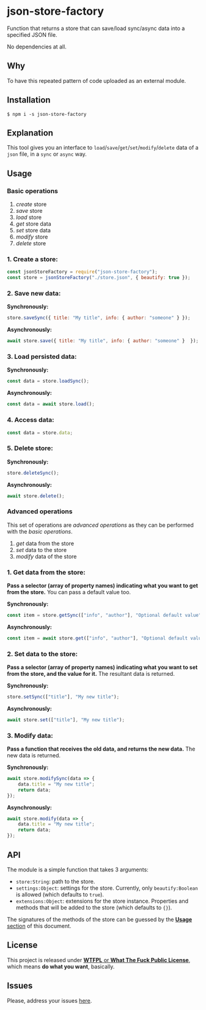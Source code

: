 # json-store-factory

Function that returns a store that can save/load sync/async data into a specified JSON file.

No dependencies at all.

## Why

To have this repeated pattern of code uploaded as an external module.

## Installation

`$ npm i -s json-store-factory`

## Explanation

This tool gives you an interface to `load`/`save`/`get`/`set`/`modify`/`delete` data of a `json` file, in a `sync` or `async` way.

## Usage

### Basic operations

1. *create* store
2. *save* store
3. *load* store
4. *get* store data
5. *set* store data
6. *modify* store
7. *delete* store

### 1. Create a store:

```js
const jsonStoreFactory = require("json-store-factory");
const store = jsonStoreFactory("./store.json", { beautify: true });
```

### 2. Save new data:

**Synchronously:**

```js
store.saveSync({ title: "My title", info: { author: "someone" } });
```

**Asynchronously:**

```js
await store.save({ title: "My title", info: { author: "someone" }  });
```

### 3. Load persisted data:

**Synchronously:**

```js
const data = store.loadSync();
```

**Asynchronously:**

```js
const data = await store.load();
```

### 4. Access data:

```js
const data = store.data;
```

### 5. Delete store:

**Synchronously:**

```js
store.deleteSync();
```

**Asynchronously:**

```js
await store.delete();
```

### Advanced operations

This set of operations are *advanced operations* as they can be performed with the *basic operations*.

1. *get* data from the store
2. *set* data to the store
3. *modify* data of the store

### 1. Get data from the store:

**Pass a selector (array of property names) indicating what you want to get from the store.** You can pass a default value too.

**Synchronously:**

```js
const item = store.getSync(["info", "author"], "Optional default value"); // returns: "someone"
```

**Asynchronously:**

```js
const item = await store.get(["info", "author"], "Optional default value");
```

### 2. Set data to the store:

**Pass a selector (array of property names) indicating what you want to set from the store, and the value for it.** The resultant data is returned.

**Synchronously:**

```js
store.setSync(["title"], "My new title");
```

**Asynchronously:**

```js
await store.set(["title"], "My new title");
```

### 3. Modify data:

**Pass a function that receives the old data, and returns the new data.** The new data is returned.

**Synchronously:**

```js
await store.modifySync(data => {
	data.title = "My new title";
	return data;
});
```

**Asynchronously:**

```js
await store.modify(data => {
	data.title = "My new title";
	return data;
});
```

## API

The module is a simple function that takes 3 arguments:

- `store:String`: path to the store.
- `settings:Object`: settings for the store. Currently, only `beautify:Boolean` is allowed (which defaults to `true`).
- `extensions:Object`: extensions for the store instance. Properties and methods that will be added to the store (which defaults to `{}`).

The signatures of the methods of the store can be guessed by the [**Usage** section](#usage) of this document.

## License

This project is released under [**WTFPL** or **What The Fuck Public License**](https://en.wikipedia.org/wiki/WTFPL), which means **do what you want**, basically.

## Issues

Please, address your issues [here](https://github.com/allnulled/json-store-factory/issues).